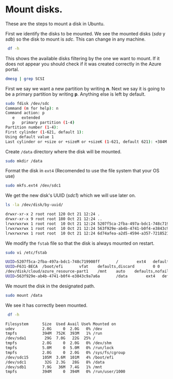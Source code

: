 # Mount disks.

These are the steps to mount a disk in Ubuntu.

First we identify the disks to be mounted. We see the mounted disks (*sda* y *sdb*) so the disk to mount is *sdc*. This can change in any machine.

```sh
 df -h
```

This shows the available disks filtering by the one we want to mount. If it does not appear you should check if it was created correctly in the Azure portal.

```sh
dmesg | grep SCSI
```

First we say we want a new partition by writing **n**. Next we say it is going to be a primary partition by writing **p**. Anything else is left by default.

```sh
sudo fdisk /dev/sdc
Command (m for help): n
Command action: p
   e   extended
   p   primary partition (1-4)
Partition number (1-4):
First cylinder (1-621, default 1):
Using default value 1
Last cylinder or +size or +sizeM or +sizeK (1-621, default 621): +384M
```

Create `/data` directory where the disk will be mounted.

```sh
sudo mkdir /data
```

Format the disk in `ext4` (Recomended to use the file system that your OS use)

```sh
sudo mkfs.ext4 /dev/sdc1
```

We get the new disk's UUID (*sdc1*) which we will use later on.

```sh
ls -la /dev/disk/by-uuid/

drwxr-xr-x 2 root root 120 Oct 21 12:24 .
drwxr-xr-x 9 root root 180 Oct 21 12:24 ..
lrwxrwxrwx 1 root root  10 Oct 21 12:24 5207f5ca-2fba-497a-bdc1-748c719908ff -> ../../sda1
lrwxrwxrwx 1 root root  10 Oct 21 12:24 563f929e-ab4b-4741-b0f4-e3843c9a7a6a -> ../../sdc1
lrwxrwxrwx 1 root root  10 Oct 21 12:24 6d74afea-a2d5-4594-a357-72185217eba5 -> ../../sdb1
```

We modify the `fstab` file so that the disk is always mounted on restart.

```sh
sudo vi /etc/fstab 

UUID=5207f5ca-2fba-497a-bdc1-748c719908ff       /        ext4   defaults,discard        0 0
UUID=F631-BECA  /boot/efi       vfat    defaults,discard        0 0
/dev/disk/cloud/azure_resource-part1    /mnt    auto    defaults,nofail,x-systemd.requires=cloud-init.service,comment=cloudconfig       0       2
UUID=563f929e-ab4b-4741-b0f4-e3843c9a7a6a       /data        ext4   defaults        0 2

```

We mount the disk in the designated path.

```sh
sudo mount /data
```

We see it has correctly been mounted.

```sh
 df -h

Filesystem      Size  Used Avail Use% Mounted on
udev            2.0G     0  2.0G   0% /dev
tmpfs           394M  752K  393M   1% /run
/dev/sda1        29G  7.0G   22G  25% /
tmpfs           2.0G     0  2.0G   0% /dev/shm
tmpfs           5.0M     0  5.0M   0% /run/lock
tmpfs           2.0G     0  2.0G   0% /sys/fs/cgroup
/dev/sdc15      105M  3.6M  101M   4% /boot/efi
/dev/sdc1        32G  2.3G   28G   8% /data
/dev/sdb1       7.9G   36M  7.4G   1% /mnt
tmpfs           394M     0  394M   0% /run/user/1000

 ```
